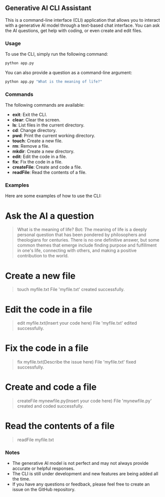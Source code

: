 ## Generative AI CLI Assistant

This is a command-line interface (CLI) application that allows you to interact with a generative AI model through a text-based chat interface. You can ask the AI questions, get help with coding, or even create and edit files.

### Usage

To use the CLI, simply run the following command:

```bash
python app.py
```


You can also provide a question as a command-line argument:

```bash
python app.py "What is the meaning of life?"
```


### Commands

The following commands are available:

- **exit**: Exit the CLI.
- **clear**: Clear the screen.
- **ls**: List files in the current directory.
- **cd**: Change directory.
- **pwd**: Print the current working directory.
- **touch**: Create a new file.
- **rm**: Remove a file.
- **mkdir**: Create a new directory.
- **edit**: Edit the code in a file.
- **fix**: Fix the code in a file.
- **createFile**: Create and code a file.
- **readFile**: Read the contents of a file.

### Examples

Here are some examples of how to use the CLI:


# Ask the AI a question
> What is the meaning of life?
Bot: The meaning of life is a deeply personal question that has been pondered by philosophers and theologians for centuries. There is no one definitive answer, but some common themes that emerge include finding purpose and fulfillment in one's life, connecting with others, and making a positive contribution to the world.

# Create a new file
> touch myfile.txt
File 'myfile.txt' created successfully.

# Edit the code in a file
> edit myfile.txt(Insert your code here)
File 'myfile.txt' edited successfully.

# Fix the code in a file
> fix myfile.txt(Describe the issue here)
File 'myfile.txt' fixed successfully.

# Create and code a file
> createFile mynewfile.py(Insert your code here)
File 'mynewfile.py' created and coded successfully.

# Read the contents of a file
> readFile myfile.txt


### Notes

- The generative AI model is not perfect and may not always provide accurate or helpful responses.
- The CLI is still under development and new features are being added all the time.
- If you have any questions or feedback, please feel free to create an issue on the GitHub repository.
